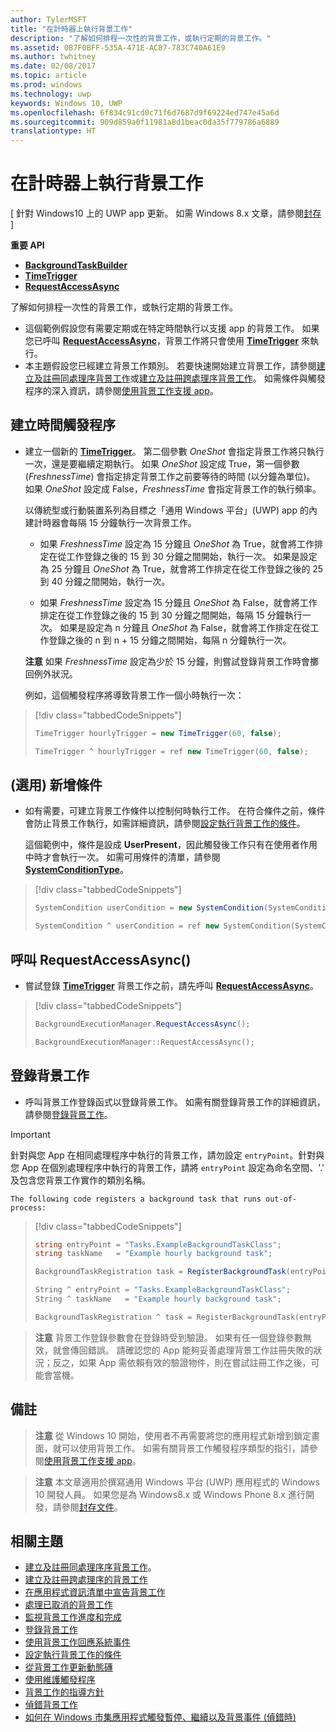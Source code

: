 ```yaml
---
author: TylerMSFT
title: "在計時器上執行背景工作"
description: "了解如何排程一次性的背景工作，或執行定期的背景工作。"
ms.assetid: 0B7F0BFF-535A-471E-AC87-783C740A61E9
ms.author: twhitney
ms.date: 02/08/2017
ms.topic: article
ms.prod: windows
ms.technology: uwp
keywords: Windows 10, UWP
ms.openlocfilehash: 6f834c91cd0c71f6d7687d9f69224ed747e45a6d
ms.sourcegitcommit: 909d859a0f11981a8d1beac0da35f779786a6889
translationtype: HT
---
```

# <a name="run-a-background-task-on-a-timer"></a>在計時器上執行背景工作

\[ 針對 Windows10 上的 UWP app 更新。 如需 Windows 8.x 文章，請參閱[封存](http://go.microsoft.com/fwlink/p/?linkid=619132) \]

**重要 API**

-   [**BackgroundTaskBuilder**](https://msdn.microsoft.com/library/windows/apps/br224768)
-   [**TimeTrigger**](https://msdn.microsoft.com/library/windows/apps/br224843)
-   [**RequestAccessAsync**](https://msdn.microsoft.com/library/windows/apps/hh700494)

了解如何排程一次性的背景工作，或執行定期的背景工作。

-   這個範例假設您有需要定期或在特定時間執行以支援 app 的背景工作。 如果您已呼叫 [**RequestAccessAsync**](https://msdn.microsoft.com/library/windows/apps/br224843)，背景工作將只會使用 [**TimeTrigger**](https://msdn.microsoft.com/library/windows/apps/hh700485) 來執行。
-   本主題假設您已經建立背景工作類別。 若要快速開始建立背景工作，請參閱[建立及註冊同處理序背景工作](create-and-register-an-inproc-background-task.md)或[建立及註冊跨處理序背景工作](create-and-register-a-background-task.md)。 如需條件與觸發程序的深入資訊，請參閱[使用背景工作支援 app](support-your-app-with-background-tasks.md)。

## <a name="create-a-time-trigger"></a>建立時間觸發程序

-   建立一個新的 [**TimeTrigger**](https://msdn.microsoft.com/library/windows/apps/br224843)。 第二個參數 *OneShot* 會指定背景工作將只執行一次，還是要繼續定期執行。 如果 *OneShot* 設定成 True，第一個參數 (*FreshnessTime*) 會指定排定背景工作之前要等待的時間 (以分鐘為單位)。 如果 *OneShot* 設定成 False，*FreshnessTime* 會指定背景工作的執行頻率。

    以傳統型或行動裝置系列為目標之「通用 Windows 平台」(UWP) app 的內建計時器會每隔 15 分鐘執行一次背景工作。

    -   如果 *FreshnessTime* 設定為 15 分鐘且 *OneShot* 為 True，就會將工作排定在從工作登錄之後的 15 到 30 分鐘之間開始，執行一次。 如果是設定為 25 分鐘且 *OneShot* 為 True，就會將工作排定在從工作登錄之後的 25 到 40 分鐘之間開始，執行一次。

    -   如果 *FreshnessTime* 設定為 15 分鐘且 *OneShot* 為 False，就會將工作排定在從工作登錄之後的 15 到 30 分鐘之間開始，每隔 15 分鐘執行一次。 如果是設定為 n 分鐘且 *OneShot* 為 False，就會將工作排定在從工作登錄之後的 n 到 n + 15 分鐘之間開始，每隔 n 分鐘執行一次。

    **注意** 如果 *FreshnessTime* 設定為少於 15 分鐘，則嘗試登錄背景工作時會擲回例外狀況。
 

    例如，這個觸發程序將導致背景工作一個小時執行一次：

> [!div class="tabbedCodeSnippets"]
> ```cs
> TimeTrigger hourlyTrigger = new TimeTrigger(60, false);
> ```
> ```cpp
> TimeTrigger ^ hourlyTrigger = ref new TimeTrigger(60, false);
> ```

## <a name="optional-add-a-condition"></a>(選用) 新增條件

-   如有需要，可建立背景工作條件以控制何時執行工作。 在符合條件之前，條件會防止背景工作執行，如需詳細資訊，請參閱[設定執行背景工作的條件](set-conditions-for-running-a-background-task.md)。

    這個範例中，條件是設成 **UserPresent**，因此觸發後工作只有在使用者作用中時才會執行一次。 如需可用條件的清單，請參閱 [**SystemConditionType**](https://msdn.microsoft.com/library/windows/apps/br224835)。

> [!div class="tabbedCodeSnippets"]
> ```cs
> SystemCondition userCondition = new SystemCondition(SystemConditionType.UserPresent);
> ```
> ```cpp
> SystemCondition ^ userCondition = ref new SystemCondition(SystemConditionType::UserPresent)
> ```

##  <a name="call-requestaccessasync"></a>呼叫 RequestAccessAsync()

-   嘗試登錄 [**TimeTrigger**](https://msdn.microsoft.com/library/windows/apps/br224843) 背景工作之前，請先呼叫 [**RequestAccessAsync**](https://msdn.microsoft.com/library/windows/apps/hh700494)。

> [!div class="tabbedCodeSnippets"]
> ```cs
> BackgroundExecutionManager.RequestAccessAsync();
> ```
> ```cpp
> BackgroundExecutionManager::RequestAccessAsync();
> ```

## <a name="register-the-background-task"></a>登錄背景工作

-   呼叫背景工作登錄函式以登錄背景工作。 如需有關登錄背景工作的詳細資訊，請參閱[登錄背景工作](register-a-background-task.md)。

> [!Important]
> 針對與您 App 在相同處理程序中執行的背景工作，請勿設定 `entryPoint`。針對與您 App 在個別處理程序中執行的背景工作，請將 `entryPoint` 設定為命名空間、'.' 及包含您背景工作實作的類別名稱。

    The following code registers a background task that runs out-of-process:

> [!div class="tabbedCodeSnippets"]
> ```cs
> string entryPoint = "Tasks.ExampleBackgroundTaskClass";
> string taskName   = "Example hourly background task";
>
> BackgroundTaskRegistration task = RegisterBackgroundTask(entryPoint, taskName, hourlyTrigger, userCondition);
> ```
> ```cpp
> String ^ entryPoint = "Tasks.ExampleBackgroundTaskClass";
> String ^ taskName   = "Example hourly background task";
>
> BackgroundTaskRegistration ^ task = RegisterBackgroundTask(entryPoint, taskName, hourlyTrigger, userCondition);
> ```

> **注意** 背景工作登錄參數會在登錄時受到驗證。 如果有任一個登錄參數無效，就會傳回錯誤。 請確認您的 App 能夠妥善處理背景工作註冊失敗的狀況；反之，如果 App 需依賴有效的驗證物件，則在嘗試註冊工作之後，可能會當機。


## <a name="remarks"></a>備註

> **注意** 從 Windows 10 開始，使用者不再需要將您的應用程式新增到鎖定畫面，就可以使用背景工作。 如需有關背景工作觸發程序類型的指引，請參閱[使用背景工作支援 app](support-your-app-with-background-tasks.md)。

> **注意** 本文章適用於撰寫通用 Windows 平台 (UWP) 應用程式的 Windows 10 開發人員。 如果您是為 Windows8.x 或 Windows Phone 8.x 進行開發，請參閱[封存文件](http://go.microsoft.com/fwlink/p/?linkid=619132)。

## <a name="related-topics"></a>相關主題

* [建立及註冊同處理序序背景工作](create-and-register-an-inproc-background-task.md)。
* [建立及註冊跨處理序的背景工作](create-and-register-a-background-task.md)
* [在應用程式資訊清單中宣告背景工作](declare-background-tasks-in-the-application-manifest.md)
* [處理已取消的背景工作](handle-a-cancelled-background-task.md)
* [監視背景工作進度和完成](monitor-background-task-progress-and-completion.md)
* [登錄背景工作](register-a-background-task.md)
* [使用背景工作回應系統事件](respond-to-system-events-with-background-tasks.md)
* [設定執行背景工作的條件](set-conditions-for-running-a-background-task.md)
* [從背景工作更新動態磚](update-a-live-tile-from-a-background-task.md)
* [使用維護觸發程序](use-a-maintenance-trigger.md)
* [背景工作的指導方針](guidelines-for-background-tasks.md)
* [偵錯背景工作](debug-a-background-task.md)
* [如何在 Windows 市集應用程式觸發暫停、繼續以及背景事件 (偵錯時)](http://go.microsoft.com/fwlink/p/?linkid=254345)
